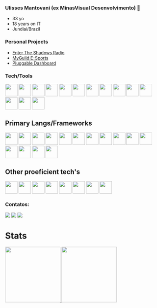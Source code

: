 ### Ulisses Mantovani (ex MinasVisual Desenvolvimento) 👋

- 33 yo
- 18 years on IT
- Jundiai/Brazil

### Personal Projects

- <a href="https://entertheshadows.com.br">Enter The Shadows Radio</a>
- <a href="https://myguild.com.br">MyGuild E-Sports</a>
- <a href="https://github.com/minasvisual/pluggable-dashboard">Pluggable Dashboard</a>

<!--
**minasvisual/minasvisual** is a ✨ _special_ ✨ repository because its `README.md` (this file) appears on your GitHub profile.

Here are some ideas to get you started:

- 🔭 I’m currently working on ...
- 🌱 I’m currently learning ...
- 👯 I’m looking to collaborate on ...
- 🤔 I’m looking for help with ...
- 💬 Ask me about ...
- 📫 How to reach me: ...
- 😄 Pronouns: ...
- ⚡ Fun fact: ...
-->
### Tech/Tools
<img src="https://cdn.jsdelivr.net/gh/devicons/devicon/icons/git/git-original.svg" width="40" height="40"/> <img src="https://cdn.jsdelivr.net/gh/devicons/devicon/icons/amazonwebservices/amazonwebservices-original.svg" width="40"  /> <img src="https://cdn.jsdelivr.net/gh/devicons/devicon/icons/photoshop/photoshop-plain.svg" width="40" /> <img src="https://cdn.jsdelivr.net/gh/devicons/devicon/icons/illustrator/illustrator-plain.svg" width="40"  /> <img src="https://cdn.jsdelivr.net/gh/devicons/devicon/icons/googlecloud/googlecloud-original.svg" width="40" /> <img src="https://cdn.jsdelivr.net/gh/devicons/devicon/icons/docker/docker-original.svg"  width="40" /> <img src="https://cdn.jsdelivr.net/gh/devicons/devicon/icons/figma/figma-original.svg" width="40" /> <img src="https://cdn.jsdelivr.net/gh/devicons/devicon/icons/firebase/firebase-plain.svg" width="40" /> <img src="https://cdn.jsdelivr.net/gh/devicons/devicon/icons/linux/linux-original.svg" width="40"  /> <img src="https://cdn.jsdelivr.net/gh/devicons/devicon/icons/mongodb/mongodb-original.svg"  width="40" /> <img src="https://cdn.jsdelivr.net/gh/devicons/devicon/icons/mysql/mysql-original.svg"  width="40" /> <img src="https://cdn.jsdelivr.net/gh/devicons/devicon/icons/nginx/nginx-original.svg"  width="40" /> <img src="https://cdn.jsdelivr.net/gh/devicons/devicon/icons/postgresql/postgresql-original.svg"  width="40" /> <img src="https://cdn.jsdelivr.net/gh/devicons/devicon/icons/redis/redis-original.svg"  width="40" />


## Primary Langs/Frameworks
<img src="https://cdn.jsdelivr.net/gh/devicons/devicon/icons/css3/css3-original.svg" width="40"  /> <img src="https://cdn.jsdelivr.net/gh/devicons/devicon/icons/nodejs/nodejs-original.svg" width="40" /> <img src="https://cdn.jsdelivr.net/gh/devicons/devicon/icons/javascript/javascript-original.svg" width="40" /> <img src="https://cdn.jsdelivr.net/gh/devicons/devicon/icons/typescript/typescript-original.svg" width="40" /> <img src="https://cdn.jsdelivr.net/gh/devicons/devicon/icons/express/express-original.svg" width="40"  /> <img src="https://cdn.jsdelivr.net/gh/devicons/devicon/icons/nestjs/nestjs-plain.svg"  width="40"  /> <img src="https://cdn.jsdelivr.net/gh/devicons/devicon/icons/vuejs/vuejs-original.svg" width="40" /> <img src="https://cdn.jsdelivr.net/gh/devicons/devicon/icons/svelte/svelte-original.svg" width="40" /> <img src="https://cdn.jsdelivr.net/gh/devicons/devicon/icons/nuxtjs/nuxtjs-original.svg" width="40" /> <img src="https://cdn.jsdelivr.net/gh/devicons/devicon/icons/bootstrap/bootstrap-original.svg" width="40" /> <img src="https://cdn.jsdelivr.net/gh/devicons/devicon/icons/materialui/materialui-original.svg" width="40" /> <img src="https://cdn.jsdelivr.net/gh/devicons/devicon/icons/sass/sass-original.svg" width="40" /> <img src="https://cdn.jsdelivr.net/gh/devicons/devicon/icons/html5/html5-original.svg" width="40" /> <img src="https://cdn.jsdelivr.net/gh/devicons/devicon/icons/jest/jest-plain.svg" width="40"  /> <img src="https://cdn.jsdelivr.net/gh/devicons/devicon/icons/socketio/socketio-original.svg" width="40" />


## Other proeficient tech's
<img src="https://cdn.jsdelivr.net/gh/devicons/devicon/icons/electron/electron-original.svg"  width="40" /> <img src="https://cdn.jsdelivr.net/gh/devicons/devicon/icons/graphql/graphql-plain.svg"  width="40" /> <img src="https://cdn.jsdelivr.net/gh/devicons/devicon/icons/laravel/laravel-plain.svg"  width="40" /> <img src="https://cdn.jsdelivr.net/gh/devicons/devicon/icons/php/php-original.svg"  width="40" /> <img src="https://cdn.jsdelivr.net/gh/devicons/devicon/icons/wordpress/wordpress-original.svg"  width="40" /> <img src="https://cdn.jsdelivr.net/gh/devicons/devicon/icons/react/react-original.svg"  width="40" /> <img src="https://cdn.jsdelivr.net/gh/devicons/devicon/icons/nextjs/nextjs-original.svg"  width="40" /> <img src="https://cdn.jsdelivr.net/gh/devicons/devicon/icons/tailwindcss/tailwindcss-original-wordmark.svg"   width="40" /> 


### Contatos:
<div>
<a href="https://www.youtube.com/user/mantovaniarts" target="_blank"><img src="https://img.shields.io/badge/YouTube-FF0000?style=for-the-badge&logo=youtube&logoColor=white" target="_blank"></a>  
<a href = "mailto:mantovaniarts@gmail.com"><img src="https://img.shields.io/badge/Gmail-D14836?style=for-the-badge&logo=gmail&logoColor=white" target="_blank"></a>
<a href="https://www.linkedin.com/in/mantovaniarts" target="_blank"><img src="https://img.shields.io/badge/-LinkedIn-%230077B5?style=for-the-badge&logo=linkedin&logoColor=white" target="_blank"></a>   
</div>

# Stats
<div>
<a href="https://github.com/minasvisual">
<img height="180em" src="https://github-readme-stats.vercel.app/api/top-langs/?username=minasvisual&layout=compact&langs_count=7&theme=dracula"/>
<img height="180em" src="https://github-readme-stats.vercel.app/api?username=minasvisual&show_icons=true&theme=dracula&include_all_commits=true&count_private=true"/>
</div>
